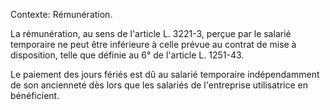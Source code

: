Contexte: Rémunération.

La rémunération, au sens de l'article L. 3221-3, perçue par le salarié temporaire ne peut être inférieure à celle prévue au contrat de mise à disposition, telle que définie au 6° de l'article L. 1251-43.

Le paiement des jours fériés est dû au salarié temporaire indépendamment de son ancienneté dès lors que les salariés de l'entreprise utilisatrice en bénéficient.